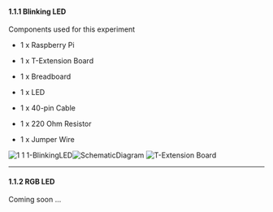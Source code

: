 #### 1.1.1 Blinking LED
Components used for this experiment

- 1 x Raspberry Pi

- 1 x T-Extension Board

- 1 x Breadboard

- 1 x LED

- 1 x 40-pin Cable

- 1 x 220 Ohm Resistor

- 1 x Jumper Wire

![1 1 1-BlinkingLED](https://user-images.githubusercontent.com/82693306/201260783-2d05e420-c4c4-4760-8cb5-8735c2ad85c5.jpg)![SchematicDiagram](https://user-images.githubusercontent.com/82693306/201263101-8114d416-c4d2-42e2-843a-5d01ca79effc.png)
![T-Extension Board](https://user-images.githubusercontent.com/82693306/201263309-14c5c9da-9754-4eaf-8c8a-06f0af20cdb8.png)


-------------------------------------------------------

#### 1.1.2 RGB LED
Coming soon ...

